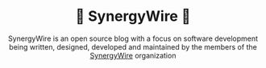 <div align="center">
 <h1>📔 SynergyWire 🤝</h1>
</div>

<div align="center">
  SynergyWire is an open source blog with a focus on software development being written, designed, developed and  maintained by the members of the <a href="https://github.com/SynergyWire">SynergyWire</a> organization
</div>


